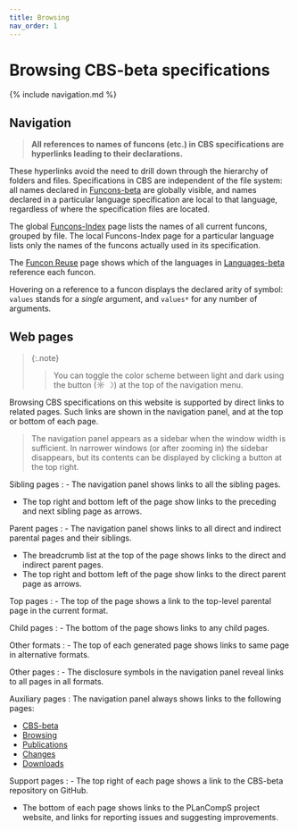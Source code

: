 ```yaml
---
title: Browsing
nav_order: 1
---
```


# Browsing CBS-beta specifications

{% include navigation.md %}

[Sources]: Sources
[Plain]:   Plain
[Pretty]:  Pretty

## Navigation

> __All references to names of funcons (etc.) in CBS specifications are
> hyperlinks leading to their declarations.__

These hyperlinks avoid the need to drill down through the hierarchy of folders and files.
Specifications in CBS are independent of the file system:
all names declared in [Funcons-beta] are globally visible,
and names declared in a particular language specification are local to that language,
regardless of where the specification files are located.

The global [Funcons-Index] page lists the names of all current funcons, grouped by file.
The local Funcons-Index page for a particular language lists only the names of the funcons actually used in its specification.

The [Funcon Reuse] page shows which of the languages in [Languages-beta] reference each funcon.

Hovering on a reference to a funcon displays the declared arity of symbol:
`values` stands for a *single* argument, and `values*` for any number of arguments.

## Web pages

> {:.note}
> > You can toggle the color scheme between light and dark using the button 
> > (&#x263c; &#x263d;) at the top of the navigation menu.

Browsing CBS specifications on this website is supported by direct links to related pages.
Such links are shown in the navigation panel, and at the top or bottom of each page.

> The navigation panel appears as a sidebar when the window width is sufficient.
> In narrower windows (or after zooming in) the sidebar disappears, but its contents can be displayed
> by clicking a button at the top right.

Sibling pages
: - The navigation panel shows links to all the sibling pages.
  - The top right and bottom left of the page show links to the preceding and next sibling page as arrows.

Parent pages
: - The navigation panel shows links to all direct and indirect parental pages and their siblings.
  - The breadcrumb list at the top of the page shows links to the direct and indirect parent pages.
  - The top right and bottom left of the page show links to the direct parent page as arrows.

Top pages
: - The top of the page shows a link to the top-level parental page in the current format.

Child pages
: - The bottom of the page shows links to any child pages.

Other formats
: - The top of each generated page shows links to same page in alternative formats.

Other pages
: - The disclosure symbols in the navigation panel reveal links to all pages in all formats.

Auxiliary pages
: The navigation panel always shows links to the following pages:
  - [CBS-beta]
  - [Browsing]
  - [Publications]
  - [Changes]
  - [Downloads]

Support pages
: - The top right of each page shows a link to the CBS-beta repository on GitHub.
  - The bottom of each page shows links to the PLanCompS project website,
    and links for reporting issues and suggesting improvements.

[Browsing]: Browsing

[Publications]: Publications

[Changes]: Changes

[Downloads]: Downloads

[Funcons-beta]: Funcons-beta

[Unstable-Funcons-beta]: Languages-beta

[Funcons-Index]: Funcons-beta/Funcons-Index

[Unstable-Funcons-Index]: Languages-beta/Unstable-Funcons-Index

[Funcon Reuse]: Languages-beta/Reuse

[Languages-beta]: Languages-beta

[Unstable-Languages-beta]: Unstable-Languages-beta

[CBS-beta]: /CBS-beta

[PLanCompS Project]: http://plancomps.github.io

[CBS-beta issues...]: https://github.com/plancomps/plancomps.github.io/issues

[Suggest an improvement...]: mailto:plancomps@gmail.com
